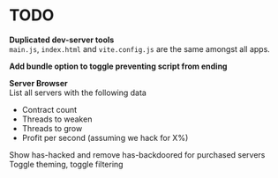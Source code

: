 # TODO
**Duplicated dev-server tools**  
`main.js`, `index.html` and `vite.config.js` are the same amongst all apps.

**Add bundle option to toggle preventing script from ending**


**Server Browser**  
List all servers with the following data
- Contract count
- Threads to weaken
- Threads to grow
- Profit per second (assuming we hack for X%)

Show has-hacked and remove has-backdoored for purchased servers
Toggle theming, toggle filtering

